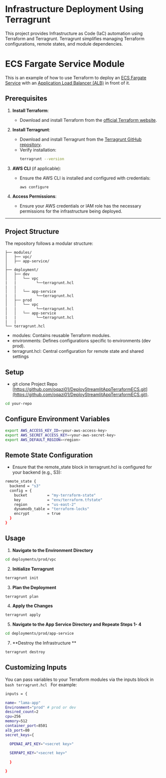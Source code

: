 # Infrastructure Deployment Using Terragrunt

This project provides Infrastructure as Code (IaC) automation using Terraform and Terragrunt. Terragrunt simplifies managing Terraform configurations, remote states, and module dependencies.

# ECS Fargate Service Module

This is an example of how to use Terraform to deploy an [ECS Fargate Service](https://aws.amazon.com/ecs/) with an 
[Application Load Balancer (ALB)](https://aws.amazon.com/elasticloadbalancing/application-load-balancer/) in front of 
it. 


## Prerequisites
1. **Install Terraform**:
   - Download and install Terraform from the [official Terraform website](https://www.terraform.io/downloads.html).
   
2. **Install Terragrunt**:
   - Download and install Terragrunt from the [Terragrunt GitHub repository](https://github.com/gruntwork-io/terragrunt).
   - Verify installation:
     ```bash
     terragrunt --version
     ```
   
3. **AWS CLI** (if applicable):
   - Ensure the AWS CLI is installed and configured with credentials:
     ```bash
     aws configure
     ```

4. **Access Permissions**:
   - Ensure your AWS credentials or IAM role has the necessary permissions for the infrastructure being deployed.

---

## Project Structure
The repository follows a modular structure:

```plaintext
├── modules/
│   ├── vpc/
│   ├── app-service/ 
│ 
├── deployment/
│   ├── dev
│   │   └── vpc
|   |         └──terragrunt.hcl
|   |
│   │   └── app-service
|   |         └──terragrunt.hcl 
│   ├── prod
│   │   └── vpc
|   |         └──terragrunt.hcl
│   │   └── app-service
|   |         └──terragrunt.hcl
|   |
└── terragrunt.hcl
```

- modules: Contains reusable Terraform modules.
- environments: Defines configurations specific to environments (dev prod).
- terragrunt.hcl: Central configuration for remote state and shared settings

## Setup
- git clone Project Repo [https://github.com/oqazi01/DeployStreamlitAppTerraformECS.git](https://github.com/oqazi01/DeployStreamlitAppTerraformECS.git).
```bash
cd your-repo
```
## Configure Environment Variables
```bash
export AWS_ACCESS_KEY_ID=<your-aws-access-key>
export AWS_SECRET_ACCESS_KEY=<your-aws-secret-key>
export AWS_DEFAULT_REGION=<region>
```

## Remote State Configuration
- Ensure that the remote_state block in terragrunt.hcl is configured for your backend (e.g., S3):
```bash
remote_state {
  backend = "s3"
  config = {
    bucket         = "my-terraform-state"
    key            = "env/terraform.tfstate"
    region         = "us-east-2"
    dynamodb_table = "terraform-locks"
    encrypt        = true
  }
}
```

## Usage
1. **Navigate to the Environment Directory**
```bash
cd deployments/prod/vpc
```
2. **Initialize Terragrunt**
```bash
terragrunt init
```
3. **Plan the Deployment**
```bash
terragrunt plan
```
4. **Apply the Changes**
```bash
terragrunt apply
```
5. **Navigate to the App Service Directory and Repeate Steps 1- 4**
```bash
cd deployments/prod/app-service
``` 
7. **Destroy the Infrastructure **
```bash
terragrunt destroy
```
## Customizing Inputs
You can pass variables to your Terraform modules via the inputs block in ```bash terragrunt.hcl ``` For example:
```bash
inputs = {

name= "lama-app"
Environment="prod" # prod or dev
desired_count=2
cpu=256
memory=512
container_port=8501
alb_port=80
secret_keys={

  OPENAI_API_KEY="<secret key>"
  
  SERPAPI_KEY="<secret key>"
  
  }

}

```



